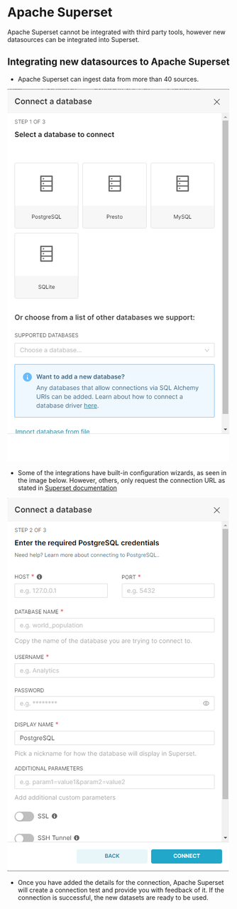 # Apache Superset

Apache Superset cannot be integrated with third party tools, however new datasources can be integrated into Superset.

## Integrating new datasources to Apache Superset

- Apache Superset can ingest data from more than 40 sources. 

![New source](../assets/connect_database.png)

- Some of the integrations have built-in configuration wizards, as seen in the image below. However, others, only request the connection URL as stated in [Superset documentation](https://superset.apache.org/docs/databases/installing-database-drivers#)

![Source importing wizard](../assets/connect_database2.png)

- Once you have added the details for the connection, Apache Superset will create a connection test and provide you with feedback of it. If the connection is successful, the new datasets are ready to be used.